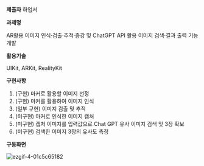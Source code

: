 **제출자**
하업서

**과제명**

AR활용 이미지 인식·검출·추적·증강 및 ChatGPT API 활용 이미지 검색·결과 출력 기능 개발

**활용기술** 

UIKit, ARKit, RealityKit 

**구현사항**

1. (구현) 마커로 활용할 이미지 선정
2. (구현) 마커를 활용하여 이미지 인식
3. (일부 구현) 이미지 검출 및 추적 
4. (미구현) 마커로 인식한 이미지 캡처
5. (미구현) 캡처 이미지를 입력값으로 Chat GPT 유사 이미지 검색 및 3장 확보 
6. (미구현) 검색한 이미지 3장의 유사도 측정
   
**구동화면**

![ezgif-4-01c5c65182](https://github.com/hemil0102/authlabs/assets/83139316/87784f47-3a29-4599-8ba2-1364e8878d83)
